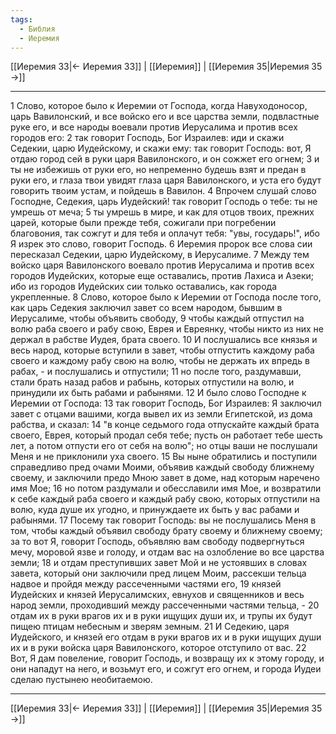 ```yaml
---
tags:
  - Библия
  - Иеремия
---
```

[[Иеремия 33|← Иеремия 33]] | [[Иеремия]] | [[Иеремия 35|Иеремия 35 →]]

---
1 Слово, которое было к Иеремии от Господа, когда Навуходоносор, царь Вавилонский, и все войско его и все царства земли, подвластные руке его, и все народы воевали против Иерусалима и против всех городов его:
2 так говорит Господь, Бог Израилев: иди и скажи Седекии, царю Иудейскому, и скажи ему: так говорит Господь: вот, Я отдаю город сей в руки царя Вавилонского, и он сожжет его огнем;
3 и ты не избежишь от руки его, но непременно будешь взят и предан в руки его, и глаза твои увидят глаза царя Вавилонского, и уста его будут говорить твоим устам, и пойдешь в Вавилон.
4 Впрочем слушай слово Господне, Седекия, царь Иудейский! так говорит Господь о тебе: ты не умрешь от меча;
5 ты умрешь в мире, и как для отцов твоих, прежних царей, которые были прежде тебя, сожигали при погребении благовония, так сожгут и для тебя и оплачут тебя: "увы, государь!", ибо Я изрек это слово, говорит Господь.
6 Иеремия пророк все слова сии пересказал Седекии, царю Иудейскому, в Иерусалиме.
7 Между тем войско царя Вавилонского воевало против Иерусалима и против всех городов Иудейских, которые еще оставались, против Лахиса и Азеки; ибо из городов Иудейских сии только оставались, как города укрепленные.
8 Слово, которое было к Иеремии от Господа после того, как царь Седекия заключил завет со всем народом, бывшим в Иерусалиме, чтобы объявить свободу,
9 чтобы каждый отпустил на волю раба своего и рабу свою, Еврея и Евреянку, чтобы никто из них не держал в рабстве Иудея, брата своего.
10 И послушались все князья и весь народ, которые вступили в завет, чтобы отпустить каждому раба своего и каждому рабу свою на волю, чтобы не держать их впредь в рабах, - и послушались и отпустили;
11 но после того, раздумавши, стали брать назад рабов и рабынь, которых отпустили на волю, и принудили их быть рабами и рабынями.
12 И было слово Господне к Иеремии от Господа:
13 так говорит Господь, Бог Израилев: Я заключил завет с отцами вашими, когда вывел их из земли Египетской, из дома рабства, и сказал:
14 "в конце седьмого года отпускайте каждый брата своего, Еврея, который продал себя тебе; пусть он работает тебе шесть лет, а потом отпусти его от себя на волю"; но отцы ваши не послушали Меня и не приклонили уха своего.
15 Вы ныне обратились и поступили справедливо пред очами Моими, объявив каждый свободу ближнему своему, и заключили предо Мною завет в доме, над которым наречено имя Мое;
16 но потом раздумали и обесславили имя Мое, и возвратили к себе каждый раба своего и каждый рабу свою, которых отпустили на волю, куда душе их угодно, и принуждаете их быть у вас рабами и рабынями.
17 Посему так говорит Господь: вы не послушались Меня в том, чтобы каждый объявил свободу брату своему и ближнему своему; за то вот Я, говорит Господь, объявляю вам свободу подвергнуться мечу, моровой язве и голоду, и отдам вас на озлобление во все царства земли;
18 и отдам преступивших завет Мой и не устоявших в словах завета, который они заключили пред лицем Моим, рассекши тельца надвое и пройдя между рассеченными частями его,
19 князей Иудейских и князей Иерусалимских, евнухов и священников и весь народ земли, проходивший между рассеченными частями тельца, -
20 отдам их в руки врагов их и в руки ищущих души их, и трупы их будут пищею птицам небесным и зверям земным.
21 И Седекию, царя Иудейского, и князей его отдам в руки врагов их и в руки ищущих души их и в руки войска царя Вавилонского, которое отступило от вас.
22 Вот, Я дам повеление, говорит Господь, и возвращу их к этому городу, и они нападут на него, и возьмут его, и сожгут его огнем, и города Иудеи сделаю пустынею необитаемою.

---
[[Иеремия 33|← Иеремия 33]] | [[Иеремия]] | [[Иеремия 35|Иеремия 35 →]]